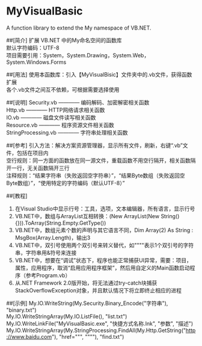 # MyVisualBasic
A function library to extend the My namespace of VB.NET.  
  
##[简介]
扩展 VB.NET 中的My命名空间的函数库  
默认字符编码：UTF-8  
项目需要引用：System，System.Drawing，System.Web，System.Windows.Forms  
  
##[用法]
使用本函数库：引入【MyVisualBisic】文件夹中的.vb文件，获得函数扩展  
各个.vb文件之间互不依赖，可根据需要选择使用  
  
##[说明]
Security.vb          ———— 编码解码、加密解密相关函数  
Http.vb              ———— HTTP网络请求相关函数  
IO.vb                ———— 磁盘文件读写相关函数  
Resource.vb          ———— 程序资源文件相关函数  
StringProcessing.vb  ———— 字符串处理相关函数  
  
##[参考]
引入方法：解决方案资源管理器，显示所有文件，刷新，右键“.vb”文件，包括在项目内  
空行规则：同一方面的函数放在同一源文件，重载函数不用空行隔开，相关函数隔开一行，无关函数隔开三行  
注释规则：“结果字符串（失败返回空字符串）”，“结果Byte数组（失败返回空Byte数组）”，“使用特定的字符编码（默认UTF-8）”  
  
##[教程]
1. 在Visual Studio中显示行号：工具，选项，文本编辑器，所有语言，显示行号  
2. VB.NET中，数组与ArrayList互相转换：(New ArrayList(New String() {})).ToArray(String.Empty.GetType())  
3. VB.NET中，数组元素个数的声明与其它语言不同，Dim Array(2) As String : MsgBox(Array.Length)，输出3  
4. VB.NET中，双引号使用两个双引号来转义替代，如""""表示1个双引号的字符串，字符串用&符号来连接  
5. VB.NET中，想要在“调试”状态下，程序也能正常捕获UI异常，需要：项目，属性，应用程序，取消“启用应用程序框架”，然后用自定义的Main函数启动程序（参考Program.vb）  
6. 从.NET Framework 2.0版开始，将无法通过try-catch块捕获StackOverflowException对象，并且默认情况下将立即终止相应的进程  
  
##[示例]
My.IO.WriteString(My.Security.Binary_Encode("字符串"), "binary.txt")  
My.IO.WriteStringArray(My.IO.ListFile(), "list.txt")  
My.IO.WriteLinkFile("MyVisualBasic.exe", "快捷方式名称.lnk", "参数", "描述")  
My.IO.WriteStringArray(My.StringProcessing.FindAll(My.Http.GetString("http://www.baidu.com"), "href=""", """"), "find.txt")  